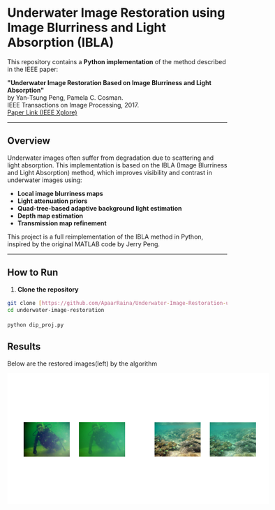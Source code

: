 # Underwater Image Restoration using Image Blurriness and Light Absorption (IBLA)

This repository contains a **Python implementation** of the method described in the IEEE paper:

**"Underwater Image Restoration Based on Image Blurriness and Light Absorption"**  
by Yan-Tsung Peng, Pamela C. Cosman.  
IEEE Transactions on Image Processing, 2017.  
[Paper Link (IEEE Xplore)](https://ieeexplore.ieee.org/document/7840002)

---

## Overview

Underwater images often suffer from degradation due to scattering and light absorption. This implementation is based on the IBLA (Image Blurriness and Light Absorption) method, which improves visibility and contrast in underwater images using:

- **Local image blurriness maps**  
- **Light attenuation priors**  
- **Quad-tree-based adaptive background light estimation**  
- **Depth map estimation**  
- **Transmission map refinement**

This project is a full reimplementation of the IBLA method in Python, inspired by the original MATLAB code by Jerry Peng.

---
## How to Run

1. **Clone the repository**

```bash
git clone [https://github.com/ApaarRaina/Underwater-Image-Restoration-using-image-bluriness-and-light-absorbtion.git]
cd underwater-image-restoration

python dip_proj.py
```
## Results

Below are the restored images(left) by the algorithm 

<div style="display: flex; justify-content: space-between;">
  <img src="results/Enhanced Image-2.png" alt="Generated MNIST Digits" width="300"/>
  <img src="results/Enhanced Image-1.png" alt="Generated MNIST Digits" width="300"/>
</div>

